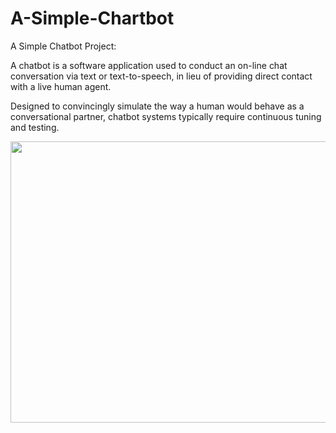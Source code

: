 # A-Simple-Chartbot
A Simple Chatbot Project:

A chatbot is a software application used to conduct an on-line chat conversation via text or text-to-speech, in lieu of providing direct contact with a live human agent.

Designed to convincingly simulate the way a human would behave as a conversational partner, chatbot systems typically require continuous tuning and testing.

<p align="center">
<img width="880" height="450" src="https://github.com/teja0508/A-Simple-Chartbot/blob/master/Python-chatbot-project.gif">
</p>
